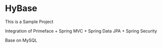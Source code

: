 HyBase
======
This is a Sample Project

Integration of Primeface + Spring MVC + Spring Data JPA + Spring Security

Base on MySQL
